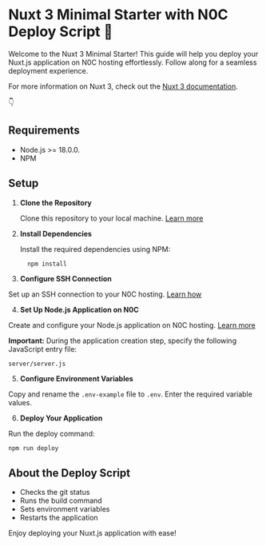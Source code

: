 # Nuxt 3 Minimal Starter with N0C Deploy Script 🚀

Welcome to the Nuxt 3 Minimal Starter! This guide will help you deploy your Nuxt.js application on N0C hosting effortlessly. Follow along for a seamless deployment experience. 

For more information on Nuxt 3, check out the [Nuxt 3 documentation](https://nuxt.com/docs/getting-started/introduction).

👇

## Requirements

- Node.js >= 18.0.0.
- NPM

## Setup

1. **Clone the Repository**

   Clone this repository to your local machine. [Learn more](https://docs.github.com/en/github/creating-cloning-and-archiving-repositories/cloning-a-repository-from-github/cloning-a-repository)

2. **Install Dependencies**

   Install the required dependencies using NPM:

   ```bash
     npm install
   ```
3. **Configure SSH Connection**

Set up an SSH connection to your N0C hosting. [Learn how](https://kb.n0c.com/en/knowledge-base/how-to-create-an-ssh-key-and-connect-to-an-account/)

4. **Set Up Node.js Application on N0C**

Create and configure your Node.js application on N0C hosting. [Learn more](https://kb.n0c.com/en/knowledge-base/nodejs-application-management/)

**Important:** During the application creation step, specify the following JavaScript entry file:

`server/server.js`

5. **Configure Environment Variables**

Copy and rename the `.env-example` file to `.env`. Enter the required variable values.

6. **Deploy Your Application**

Run the deploy command:

`npm run deploy`

## About the Deploy Script
- Checks the git status
- Runs the build command
- Sets environment variables
- Restarts the application

Enjoy deploying your Nuxt.js application with ease!



